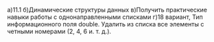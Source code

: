 а)11.1
б)Динамические структуры данных
в)Получить практические навыки работы с однонаправленными списками
г)18 вариант, Тип информационного поля double. Удалить из списка все элементы с четными номерами (2, 4, 6 и. т. д.).
